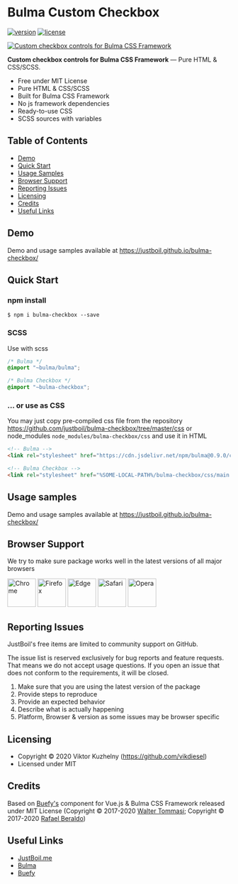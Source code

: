 # Bulma Custom Checkbox

[![version](https://img.shields.io/npm/v/bulma-radio.svg)](https://www.npmjs.com/package/bulma-checkbox)  [![license](https://img.shields.io/badge/license-MIT-blue.svg)](https://justboil.github.io/bulma-checkbox/)

[![Custom checkbox controls for Bulma CSS Framework](https://justboil.me/images/bulma-checkbox/repository-preview-hi-res.png?v=1.1)](https://justboil.github.io/bulma-checkbox/)

**Custom checkbox controls for Bulma CSS Framework** &mdash; Pure HTML & CSS/SCSS.

* Free under MIT License
* Pure HTML & CSS/SCSS
* Built for Bulma CSS Framework
* No js framework dependencies
* Ready-to-use CSS
* SCSS sources with variables

## Table of Contents

* [Demo](#demo)
* [Quick Start](#quick-start)
* [Usage Samples](#usage-samples)
* [Browser Support](#browser-support)
* [Reporting Issues](#reporting-issues)
* [Licensing](#licensing)
* [Credits](#credits)
* [Useful Links](#useful-links)

## Demo

Demo and usage samples available at https://justboil.github.io/bulma-checkbox/

## Quick Start

### npm install

```shell script
$ npm i bulma-checkbox --save
``` 

### SCSS

Use with scss

```scss
/* Bulma */
@import "~bulma/bulma";

/* Bulma Checkbox */
@import "~bulma-checkbox";
```

### ... or use as CSS

You may just copy pre-compiled css file from the repository https://github.com/justboil/bulma-checkbox/tree/master/css or node_modules `node_modules/bulma-checkbox/css` and use it in HTML

```html
<!-- Bulma -->
<link rel="stylesheet" href="https://cdn.jsdelivr.net/npm/bulma@0.9.0/css/bulma.min.css">

<!-- Bulma Checkbox -->
<link rel="stylesheet" href="%SOME-LOCAL-PATH%/bulma-checkbox/css/main.min.css">
```

## Usage samples

Demo and usage samples available at https://justboil.github.io/bulma-checkbox/

## Browser Support

We try to make sure package works well in the latest versions of all major browsers

<img src="https://justboil.me/images/browsers-svg/chrome.svg" width="64" height="64" alt="Chrome"> <img src="https://justboil.me/images/browsers-svg/firefox.svg" width="64" height="64" alt="Firefox"> <img src="https://justboil.me/images/browsers-svg/edge.svg" width="64" height="64" alt="Edge"> <img src="https://justboil.me/images/browsers-svg/safari.svg" width="64" height="64" alt="Safari"> <img src="https://justboil.me/images/browsers-svg/opera.svg" width="64" height="64" alt="Opera">

## Reporting Issues

JustBoil's free items are limited to community support on GitHub.

The issue list is reserved exclusively for bug reports and feature requests. That means we do not accept usage questions. If you open an issue that does not conform to the requirements, it will be closed.

1. Make sure that you are using the latest version of the package
2. Provide steps to reproduce
3. Provide an expected behavior
4. Describe what is actually happening 
5. Platform, Browser & version as some issues may be browser specific

## Licensing

* Copyright &copy; 2020 Viktor Kuzhelny (https://github.com/vikdiesel)
* Licensed under MIT

## Credits

Based on [Buefy's](https://github.com/buefy/buefy) component for Vue.js & Bulma CSS Framework released under MIT License (Copyright &copy; 2017-2020 [Walter Tommasi](https://github.com/jtommy); Copyright &copy; 2017-2020 [Rafael Beraldo](https://github.com/rafaelpimpa))

## Useful Links

- [JustBoil.me](https://justboil.me)
- [Bulma](https://bulma.io)
- [Buefy](https://buefy.org)
